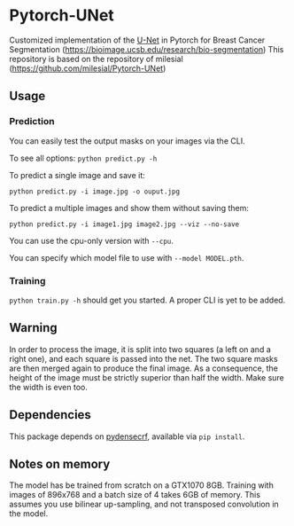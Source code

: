 # Pytorch-UNet

Customized implementation of the [U-Net](https://arxiv.org/pdf/1505.04597.pdf) in Pytorch for Breast Cancer Segmentation (https://bioimage.ucsb.edu/research/bio-segmentation)
This repository is based on the repository of milesial (https://github.com/milesial/Pytorch-UNet)

## Usage

### Prediction

You can easily test the output masks on your images via the CLI.

To see all options:
`python predict.py -h`

To predict a single image and save it:

`python predict.py -i image.jpg -o ouput.jpg`

To predict a multiple images and show them without saving them:

`python predict.py -i image1.jpg image2.jpg --viz --no-save`

You can use the cpu-only version with `--cpu`.

You can specify which model file to use with `--model MODEL.pth`.

### Training

`python train.py -h` should get you started. A proper CLI is yet to be added.

## Warning
In order to process the image, it is split into two squares (a left on and a right one), and each square is passed into the net. The two square masks are then merged again to produce the final image. As a consequence, the height of the image must be strictly superior than half the width. Make sure the width is even too.

## Dependencies
This package depends on [pydensecrf](https://github.com/lucasb-eyer/pydensecrf), available via `pip install`.

## Notes on memory

The model has be trained from scratch on a GTX1070 8GB.
Training with images of 896x768 and a batch size of 4 takes 6GB of memory.
This assumes you use bilinear up-sampling, and not transposed convolution in the model.
